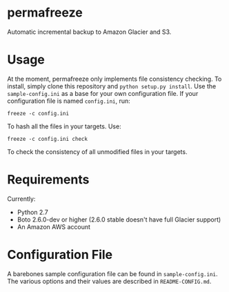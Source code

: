 permafreeze
===========

Automatic incremental backup to Amazon Glacier and S3.

Usage
=====

At the moment, permafreeze only implements file consistency checking. To install, simply clone this repository and `python setup.py install`. Use the `sample-config.ini` as a base for your own configuration file. If your configuration file is named `config.ini`, run:

    freeze -c config.ini

To hash all the files in your targets. Use:

    freeze -c config.ini check

To check the consistency of all unmodified files in your targets.

Requirements
============

Currently:

* Python 2.7
* Boto 2.6.0-dev or higher (2.6.0 stable doesn't have full Glacier support)
* An Amazon AWS account

Configuration File
==================

A barebones sample configuration file can be found in `sample-config.ini`. The various options and their values are described in `README-CONFIG.md`.
